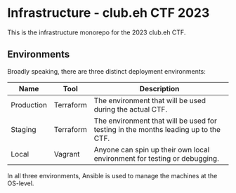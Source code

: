 # Infrastructure - club.eh CTF 2023

This is the infrastructure monorepo for the 2023 club.eh CTF.


## Environments

Broadly speaking, there are three distinct deployment environments:

| Name | Tool | Description |
| --- | --- | --- |
| Production | Terraform | The environment that will be used during the actual CTF. |
| Staging | Terraform | The environment that will be used for testing in the months leading up to the CTF. |
| Local | Vagrant | Anyone can spin up their own local environment for testing or debugging. |

In all three environments, Ansible is used to manage the machines at the OS-level.
